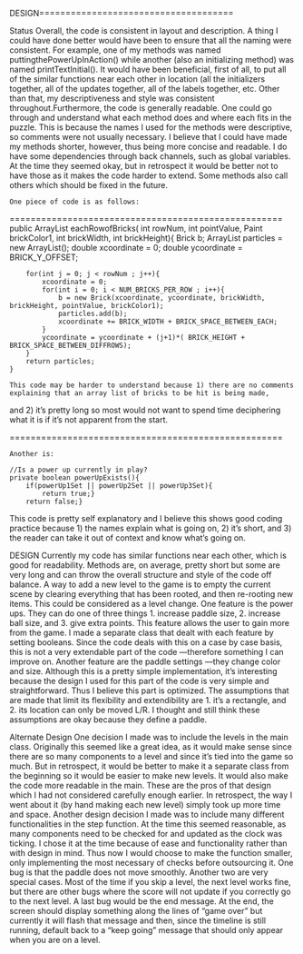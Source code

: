 
DESIGN=====================================

Status
	Overall, the code is consistent in layout and description. A thing I could have done better would have been to 
	ensure that all the naming were consistent. For example, one of my methods was named puttingthePowerUpInAction() 
	while another (also an initializing method) was named printTextInitial(). It would have been beneficial, first of
	all, to put all of the similar functions  near each other in location (all the initializers together, all of 
	the updates together, all of the labels together, etc. Other than that, my descriptiveness and style was consistent 
	throughout.Furthermore, the code is generally readable. One could go through and understand what each method does
	and where each fits in the puzzle. This is because the names I used for the methods were descriptive, so comments were
	not usually necessary. I believe that I could have made my methods shorter, however, thus being more concise and readable.
	I do have some dependencies through back channels, such as global variables. At the time they seemed okay, but in retrospect
	it would be better not to have those as it makes the code harder to extend. Some methods also call others which should
	be fixed in the future.
	
	One piece of code is as follows:
====================================================
	public ArrayList<Brick> eachRowofBricks( int rowNum, int pointValue, Paint brickColor1, int brickWidth, int brickHeight){
		Brick b;
		ArrayList<Brick> particles = new ArrayList<Brick>();
		double xcoordinate = 0;
		double ycoordinate = BRICK_Y_OFFSET;

		for(int j = 0; j < rowNum ; j++){
			xcoordinate = 0;
			for(int i = 0; i < NUM_BRICKS_PER_ROW ; i++){
				b = new Brick(xcoordinate, ycoordinate, brickWidth, brickHeight, pointValue, brickColor1);
				particles.add(b);
				xcoordinate += BRICK_WIDTH + BRICK_SPACE_BETWEEN_EACH;
			}
			ycoordinate = ycoordinate + (j+1)*( BRICK_HEIGHT + BRICK_SPACE_BETWEEN_DIFFROWS);
		}
		return particles;
	}
	
	This code may be harder to understand because 1) there are no comments explaining that an array list of bricks to be hit is being made,
and 2) it’s pretty long so most would not want to spend time deciphering what it is if it’s not apparent from the start. 
	
====================================================

	Another is:

	//Is a power up currently in play?
	private boolean powerUpExists(){
		if(powerUp1Set || powerUp2Set || powerUp3Set){
			return true;}
		return false;}

This code is pretty self explanatory and I believe this shows good coding practice because 1) the names explain what is going on, 
2) it’s short, and 3) the reader can take it out of context and know what’s going on.




DESIGN
	Currently my code has similar functions near each other, which is good for readability. Methods are, on average, 
	pretty short but some are very long and can throw the overall structure and style of the code off balance. A way 
	to add a new level to the game is to empty the current scene by clearing everything that has been rooted, and then 
	re-rooting new items. This could be considered as a level change.
	One feature is the power ups. They can do one of three things 1. increase paddle size, 2. increase ball size, and 
	3. give extra points. This feature allows the user to gain more from the game. I made a separate class that dealt 
	with each feature by setting booleans. Since the code deals with this on a case by case basis, this is not a very extendable part 
	of the code —therefore something I can improve on.
	Another feature are the paddle settings —they change color and size. Although this is a pretty simple implementation,
	 it’s interesting because the design I used for this part of the code is very simple and straightforward. Thus I believe this
	 part is optimized. The assumptions that are made that limit its flexibility and extendibility are 1. it’s a rectangle, and
	  2. its location can only be moved L/R. I thought and still think these assumptions are okay because they define a paddle.


Alternate Design
	One decision I made was to include the levels in the main class. Originally this seemed like a great idea, as it 
	would make sense since there are so many components to a level and since it’s tied into the game so much. But in
retrospect, it would be better to make it a separate class from the beginning so it would be easier to make new levels.
It would also make the code more readable in the main. These are the pros of that design which I had not considered carefully 
enough earlier. In retrospect, the way I went about it (by hand making each new level) simply took up more time and space.
	Another design decision I made was to include many different functionalities in the step function. At the time this seemed 
	reasonable, as many components need to be checked for and updated as the clock was ticking. I chose it at the time because of ease 
	and functionality rather than with design in mind. Thus now I would choose to make the function smaller, only implementing the most 
	necessary of checks before outsourcing it.
	One bug is that the paddle does not move smoothly. Another two are very special cases. Most of the time if you skip a level, 
	the next level works fine, but there are other bugs where the score will not update if you correctly go to the next level. A 
	last bug would be the end message. At the end, the screen should display something along the lines of “game over” but currently it will
	 flash that message and then, since the timeline is still running, default back to a “keep going” message that should only appear when you are on a level.



